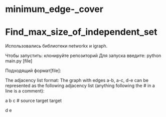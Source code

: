 # minimum_edge-_cover

# Find_max_size_of_independent_set
Использовались библиотеки networkx и igraph.

Чтобы запустить: клонируйте репозиторий
Для запуска введите: python main.py [file]

Подходящий формат[file]:

The adjacency list format:
The graph with edges a-b, a-c, d-e can be represented as the following adjacency list (anything following the # in a line is a comment):

a b c # source target target

d e
